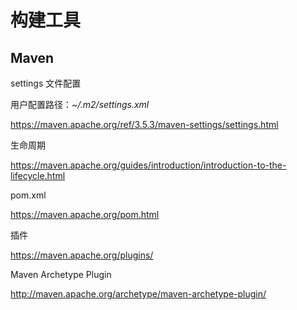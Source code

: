 # 构建工具

## Maven

settings 文件配置

用户配置路径：*~/.m2/settings.xml*

https://maven.apache.org/ref/3.5.3/maven-settings/settings.html



生命周期

https://maven.apache.org/guides/introduction/introduction-to-the-lifecycle.html



pom.xml 

https://maven.apache.org/pom.html



插件

https://maven.apache.org/plugins/



Maven Archetype Plugin

http://maven.apache.org/archetype/maven-archetype-plugin/



